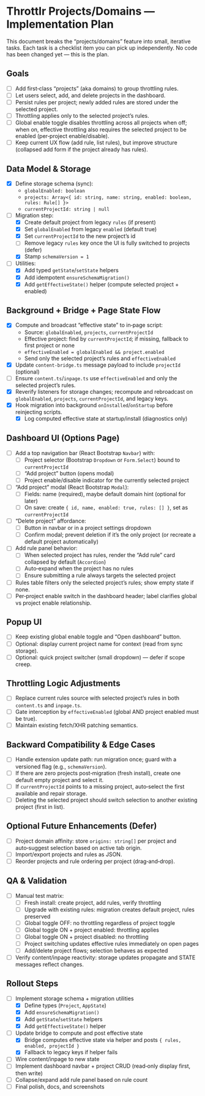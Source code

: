 # Throttlr Projects/Domains — Implementation Plan

This document breaks the “projects/domains” feature into small, iterative tasks. Each task is a checklist item you can pick up independently. No code has been changed yet — this is the plan.

## Goals

- [ ] Add first‑class “projects” (aka domains) to group throttling rules.
- [ ] Let users select, add, and delete projects in the dashboard.
- [ ] Persist rules per project; newly added rules are stored under the selected project.
- [ ] Throttling applies only to the selected project’s rules.
- [ ] Global enable toggle disables throttling across all projects when off; when on, effective throttling also requires the selected project to be enabled (per‑project enable/disable).
- [ ] Keep current UX flow (add rule, list rules), but improve structure (collapsed add form if the project already has rules).

## Data Model & Storage

- [x] Define storage schema (sync):
  - `globalEnabled: boolean`
  - `projects: Array<{ id: string, name: string, enabled: boolean, rules: Rule[] }>`
  - `currentProjectId: string | null`
- [ ] Migration step:
  - [x] Create default project from legacy `rules` (if present)
  - [x] Set `globalEnabled` from legacy `enabled` (default true)
  - [x] Set `currentProjectId` to the new project’s id
  - [ ] Remove legacy `rules` key once the UI is fully switched to projects (defer)
  - [x] Stamp `schemaVersion = 1`
- [ ] Utilities:
  - [x] Add typed `getState`/`setState` helpers
  - [x] Add idempotent `ensureSchemaMigration()`
  - [x] Add `getEffectiveState()` helper (compute selected project + enabled)

## Background + Bridge + Page State Flow

- [x] Compute and broadcast “effective state” to in‑page script:
  - Source: `globalEnabled`, `projects`, `currentProjectId`
  - Effective project: find by `currentProjectId`; if missing, fallback to first project or none
  - `effectiveEnabled = globalEnabled && project.enabled`
  - Send only the selected project’s rules and `effectiveEnabled`
- [x] Update `content-bridge.ts` message payload to include `projectId` (optional)
- [ ] Ensure `content.ts`/`inpage.ts` use `effectiveEnabled` and only the selected project’s rules.
- [x] Reverify listeners for storage changes; recompute and rebroadcast on `globalEnabled`, `projects`, `currentProjectId`, and legacy keys.
- [x] Hook migration into background `onInstalled`/`onStartup` before reinjecting scripts.
  - [x] Log computed effective state at startup/install (diagnostics only)

## Dashboard UI (Options Page)

- [ ] Add a top navigation bar (React Bootstrap `Navbar`) with:
  - [ ] Project selector (Bootstrap `Dropdown` or `Form.Select`) bound to `currentProjectId`
  - [ ] “Add project” button (opens modal)
  - [ ] Project enable/disable indicator for the currently selected project
- [ ] “Add project” modal (React Bootstrap `Modal`):
  - [ ] Fields: name (required), maybe default domain hint (optional for later)
  - [ ] On save: create `{ id, name, enabled: true, rules: [] }`, set as `currentProjectId`
- [ ] “Delete project” affordance:
  - [ ] Button in navbar or in a project settings dropdown
  - [ ] Confirm modal; prevent deletion if it’s the only project (or recreate a default project automatically)
- [ ] Add rule panel behavior:
  - [ ] When selected project has rules, render the “Add rule” card collapsed by default (`Accordion`)
  - [ ] Auto‑expand when the project has no rules
  - [ ] Ensure submitting a rule always targets the selected project
- [ ] Rules table filters only the selected project’s rules; show empty state if none.
- [ ] Per‑project enable switch in the dashboard header; label clarifies global vs project enable relationship.

## Popup UI

- [ ] Keep existing global enable toggle and “Open dashboard” button.
- [ ] Optional: display current project name for context (read from sync storage).
- [ ] Optional: quick project switcher (small dropdown) — defer if scope creep.

## Throttling Logic Adjustments

- [ ] Replace current rules source with selected project’s rules in both `content.ts` and `inpage.ts`.
- [ ] Gate interception by `effectiveEnabled` (global AND project enabled must be true).
- [ ] Maintain existing fetch/XHR patching semantics.

## Backward Compatibility & Edge Cases

- [ ] Handle extension update path: run migration once; guard with a versioned flag (e.g., `schemaVersion`).
- [ ] If there are zero projects post‑migration (fresh install), create one default empty project and select it.
- [ ] If `currentProjectId` points to a missing project, auto‑select the first available and repair storage.
- [ ] Deleting the selected project should switch selection to another existing project (first in list).

## Optional Future Enhancements (Defer)

- [ ] Project domain affinity: store `origins: string[]` per project and auto‑suggest selection based on active tab origin.
- [ ] Import/export projects and rules as JSON.
- [ ] Reorder projects and rule ordering per project (drag‑and‑drop).

## QA & Validation

- [ ] Manual test matrix:
  - [ ] Fresh install: create project, add rules, verify throttling
  - [ ] Upgrade with existing rules: migration creates default project, rules preserved
  - [ ] Global toggle OFF: no throttling regardless of project toggle
  - [ ] Global toggle ON + project enabled: throttling applies
  - [ ] Global toggle ON + project disabled: no throttling
  - [ ] Project switching updates effective rules immediately on open pages
  - [ ] Add/delete project flows; selection behaves as expected
- [ ] Verify content/inpage reactivity: storage updates propagate and STATE messages reflect changes.

## Rollout Steps

- [ ] Implement storage schema + migration utilities
  - [x] Define types (`Project`, `AppState`)
  - [x] Add `ensureSchemaMigration()`
  - [x] Add `getState`/`setState` helpers
  - [x] Add `getEffectiveState()` helper
- [ ] Update bridge to compute and post effective state
  - [x] Bridge computes effective state via helper and posts `{ rules, enabled, projectId }`
  - [x] Fallback to legacy keys if helper fails
- [ ] Wire content/inpage to new state
- [ ] Implement dashboard navbar + project CRUD (read‑only display first, then write)
- [ ] Collapse/expand add rule panel based on rule count
- [ ] Final polish, docs, and screenshots
